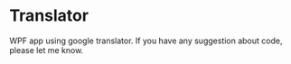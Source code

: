 # Translator
WPF app using google translator. If you have any suggestion about code, please let me know.
